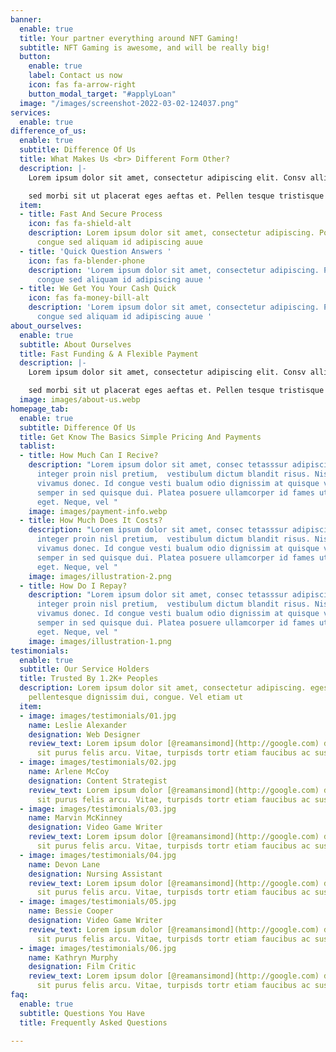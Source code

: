 ```yaml
---
banner:
  enable: true
  title: Your partner everything around NFT Gaming!
  subtitle: NFT Gaming is awesome, and will be really big!
  button:
    enable: true
    label: Contact us now
    icon: fas fa-arrow-right
    button_modal_target: "#applyLoan"
  image: "/images/screenshot-2022-03-02-124037.png"
services:
  enable: true
difference_of_us:
  enable: true
  subtitle: Difference Of Us
  title: What Makes Us <br> Different Form Other?
  description: |-
    Lorem ipsum dolor sit amet, consectetur adipiscing elit. Consv allis quam aliquet integer eget magna ullam corper intesager peent esque urna. Ac eu fringilla intea dger egadv estas ut. Sed vulutate aenean nunc quis a urna morbi id vitae. Vulpuate nisl

    sed morbi sit ut placerat eges aeftas et. Pellen tesque tristisque magnis augue gravida pulvinar placerat. Tellus massa pretra scelerisque leo. In volutpat arcu nunc nisl et, viverra faucisfbus egestas. In habitasse sagittis, convallis ut commodo amet, odio sagittis. Maecenas massa turpis duis felis, massa. Morbi feugiat.
  item:
  - title: Fast And Secure Process
    icon: fas fa-shield-alt
    description: Lorem ipsum dolor sit amet, consectetur adipiscing. Portaa nulla
      congue sed aliquam id adipiscing auue
  - title: 'Quick Question Answers '
    icon: fas fa-blender-phone
    description: 'Lorem ipsum dolor sit amet, consectetur adipiscing. Portaa nulla
      congue sed aliquam id adipiscing auue '
  - title: We Get You Your Cash Quick
    icon: fas fa-money-bill-alt
    description: 'Lorem ipsum dolor sit amet, consectetur adipiscing. Portaa nulla
      congue sed aliquam id adipiscing auue '
about_ourselves:
  enable: true
  subtitle: About Ourselves
  title: Fast Funding & A Flexible Payment
  description: |-
    Lorem ipsum dolor sit amet, consectetur adipiscing elit. Consv allis quam aliquet integer eget magna ullam corper intesager vulutate aenean nunc quis a urna morbi id vitae. Vulpuate nisl

    sed morbi sit ut placerat eges aeftas et. Pellen tesque tristisque magnis augue gravida pulvinar placerat. Tellus massa pretra scelerisque leo. In volutpat arcu nunc nisl et, viverra faucisfbus
  image: images/about-us.webp
homepage_tab:
  enable: true
  subtitle: Difference Of Us
  title: Get Know The Basics Simple Pricing And Payments
  tablist:
  - title: How Much Can I Recive?
    description: "Lorem ipsum dolor sit amet, consec tetasssur adipiscing elit. Tellus
      integer proin nisl pretium,  vestibulum dictum blandit risus. Nisl commodo\n\nturpis
      vivamus donec. Id congue vesti bualum odio dignissim at quisque viverra. Non
      semper in sed quisque dui. Platea posuere ullamcorper id fames ut sed urna cursus
      eget. Neque, vel "
    image: images/payment-info.webp
  - title: How Much Does It Costs?
    description: "Lorem ipsum dolor sit amet, consec tetasssur adipiscing elit. Tellus
      integer proin nisl pretium,  vestibulum dictum blandit risus. Nisl commodo\n\nturpis
      vivamus donec. Id congue vesti bualum odio dignissim at quisque viverra. Non
      semper in sed quisque dui. Platea posuere ullamcorper id fames ut sed urna cursus
      eget. Neque, vel "
    image: images/illustration-2.png
  - title: How Do I Repay?
    description: "Lorem ipsum dolor sit amet, consec tetasssur adipiscing elit. Tellus
      integer proin nisl pretium,  vestibulum dictum blandit risus. Nisl commodo\n\nturpis
      vivamus donec. Id congue vesti bualum odio dignissim at quisque viverra. Non
      semper in sed quisque dui. Platea posuere ullamcorper id fames ut sed urna cursus
      eget. Neque, vel "
    image: images/illustration-1.png
testimonials:
  enable: true
  subtitle: Our Service Holders
  title: Trusted By 1.2K+ Peoples
  description: Lorem ipsum dolor sit amet, consectetur adipiscing. egestas cursus
    pellentesque dignissim dui, congue. Vel etiam ut
  item:
  - image: images/testimonials/01.jpg
    name: Leslie Alexander
    designation: Web Designer
    review_text: Lorem ipsum dolor [@reamansimond](http://google.com) demina egestas
      sit purus felis arcu. Vitae, turpisds tortr etiam faucibus ac suspendisse.
  - image: images/testimonials/02.jpg
    name: Arlene McCoy
    designation: Content Strategist
    review_text: Lorem ipsum dolor [@reamansimond](http://google.com) demina egestas
      sit purus felis arcu. Vitae, turpisds tortr etiam faucibus ac suspendisse.
  - image: images/testimonials/03.jpg
    name: Marvin McKinney
    designation: Video Game Writer
    review_text: Lorem ipsum dolor [@reamansimond](http://google.com) demina egestas
      sit purus felis arcu. Vitae, turpisds tortr etiam faucibus ac suspendisse.
  - image: images/testimonials/04.jpg
    name: Devon Lane
    designation: Nursing Assistant
    review_text: Lorem ipsum dolor [@reamansimond](http://google.com) demina egestas
      sit purus felis arcu. Vitae, turpisds tortr etiam faucibus ac suspendisse.
  - image: images/testimonials/05.jpg
    name: Bessie Cooper
    designation: Video Game Writer
    review_text: Lorem ipsum dolor [@reamansimond](http://google.com) demina egestas
      sit purus felis arcu. Vitae, turpisds tortr etiam faucibus ac suspendisse.
  - image: images/testimonials/06.jpg
    name: Kathryn Murphy
    designation: Film Critic
    review_text: Lorem ipsum dolor [@reamansimond](http://google.com) demina egestas
      sit purus felis arcu. Vitae, turpisds tortr etiam faucibus ac suspendisse.
faq:
  enable: true
  subtitle: Questions You Have
  title: Frequently Asked Questions

---
```

